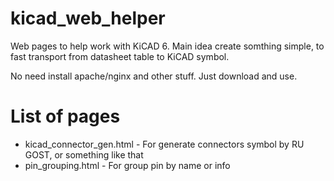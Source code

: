 # kicad_web_helper
Web pages to help work with KiCAD 6. Main idea create somthing simple, to fast transport from datasheet table to KiCAD symbol. 

No need install apache/nginx and other stuff. Just download and use.

# List of pages
 * kicad_connector_gen.html - For generate connectors symbol by RU GOST, or something like that
 * pin_grouping.html - For group pin by name or info
